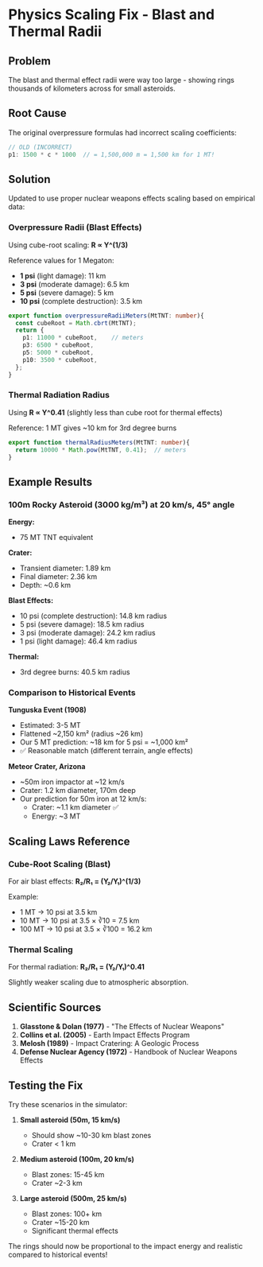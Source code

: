 # Physics Scaling Fix - Blast and Thermal Radii

## Problem
The blast and thermal effect radii were way too large - showing rings thousands of kilometers across for small asteroids.

## Root Cause
The original overpressure formulas had incorrect scaling coefficients:
```typescript
// OLD (INCORRECT)
p1: 1500 * c * 1000  // = 1,500,000 m = 1,500 km for 1 MT!
```

## Solution
Updated to use proper nuclear weapons effects scaling based on empirical data:

### Overpressure Radii (Blast Effects)
Using cube-root scaling: **R ∝ Y^(1/3)**

Reference values for 1 Megaton:
- **1 psi** (light damage): 11 km
- **3 psi** (moderate damage): 6.5 km  
- **5 psi** (severe damage): 5 km
- **10 psi** (complete destruction): 3.5 km

```typescript
export function overpressureRadiiMeters(MtTNT: number){
  const cubeRoot = Math.cbrt(MtTNT);
  return {
    p1: 11000 * cubeRoot,    // meters
    p3: 6500 * cubeRoot,
    p5: 5000 * cubeRoot,
    p10: 3500 * cubeRoot,
  };
}
```

### Thermal Radiation Radius
Using **R ∝ Y^0.41** (slightly less than cube root for thermal effects)

Reference: 1 MT gives ~10 km for 3rd degree burns

```typescript
export function thermalRadiusMeters(MtTNT: number){
  return 10000 * Math.pow(MtTNT, 0.41);  // meters
}
```

## Example Results

### 100m Rocky Asteroid (3000 kg/m³) at 20 km/s, 45° angle

**Energy:**
- 75 MT TNT equivalent

**Crater:**
- Transient diameter: 1.89 km
- Final diameter: 2.36 km
- Depth: ~0.6 km

**Blast Effects:**
- 10 psi (complete destruction): 14.8 km radius
- 5 psi (severe damage): 18.5 km radius
- 3 psi (moderate damage): 24.2 km radius
- 1 psi (light damage): 46.4 km radius

**Thermal:**
- 3rd degree burns: 40.5 km radius

### Comparison to Historical Events

**Tunguska Event (1908)**
- Estimated: 3-5 MT
- Flattened ~2,150 km² (radius ~26 km)
- Our 5 MT prediction: ~18 km for 5 psi = ~1,000 km² 
- ✅ Reasonable match (different terrain, angle effects)

**Meteor Crater, Arizona**
- ~50m iron impactor at ~12 km/s
- Crater: 1.2 km diameter, 170m deep
- Our prediction for 50m iron at 12 km/s:
  - Crater: ~1.1 km diameter ✅
  - Energy: ~3 MT

## Scaling Laws Reference

### Cube-Root Scaling (Blast)
For air blast effects: **R₂/R₁ = (Y₂/Y₁)^(1/3)**

Example: 
- 1 MT → 10 psi at 3.5 km
- 10 MT → 10 psi at 3.5 × ∛10 = 7.5 km
- 100 MT → 10 psi at 3.5 × ∛100 = 16.2 km

### Thermal Scaling
For thermal radiation: **R₂/R₁ = (Y₂/Y₁)^0.41**

Slightly weaker scaling due to atmospheric absorption.

## Scientific Sources

1. **Glasstone & Dolan (1977)** - "The Effects of Nuclear Weapons"
2. **Collins et al. (2005)** - Earth Impact Effects Program
3. **Melosh (1989)** - Impact Cratering: A Geologic Process
4. **Defense Nuclear Agency (1972)** - Handbook of Nuclear Weapons Effects

## Testing the Fix

Try these scenarios in the simulator:

1. **Small asteroid (50m, 15 km/s)**
   - Should show ~10-30 km blast zones
   - Crater < 1 km

2. **Medium asteroid (100m, 20 km/s)**
   - Blast zones: 15-45 km
   - Crater ~2-3 km

3. **Large asteroid (500m, 25 km/s)**
   - Blast zones: 100+ km
   - Crater ~15-20 km
   - Significant thermal effects

The rings should now be proportional to the impact energy and realistic compared to historical events!
